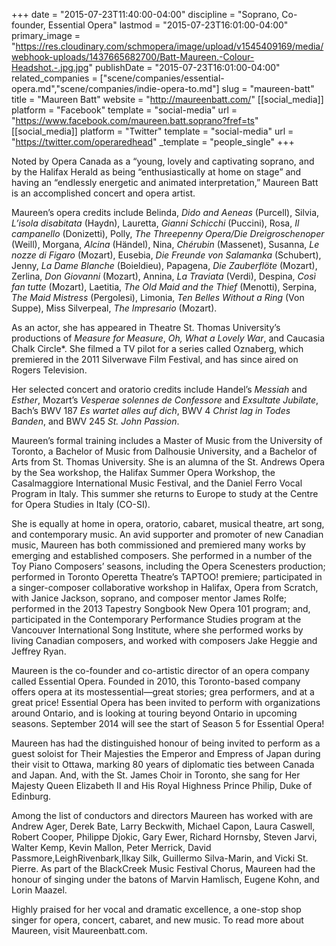 +++
date = "2015-07-23T11:40:00-04:00"
discipline = "Soprano, Co-founder, Essential Opera"
lastmod = "2015-07-23T16:01:00-04:00"
primary_image = "https://res.cloudinary.com/schmopera/image/upload/v1545409169/media/webhook-uploads/1437665682700/Batt-Maureen.-Colour-Headshot.-.jpg.jpg"
publishDate = "2015-07-23T16:01:00-04:00"
related_companies = ["scene/companies/essential-opera.md","scene/companies/indie-opera-to.md"]
slug = "maureen-batt"
title = "Maureen Batt"
website = "http://maureenbatt.com/"
[[social_media]]
platform = "Facebook"
template = "social-media"
url = "https://www.facebook.com/maureen.batt.soprano?fref=ts"
[[social_media]]
platform = "Twitter"
template = "social-media"
url = "https://twitter.com/operaredhead"
_template = "people_single"
+++

Noted by Opera Canada as a “young, lovely and captivating soprano, and by	the	Halifax	Herald	as	being “enthusiastically	at home on stage” and	having an “endlessly energetic and animated	interpretation,” Maureen Batt	
is an accomplished concert and opera artist.	

Maureen’s opera	credits	include	Belinda, *Dido and Aeneas* (Purcell),	Silvia,	*L’isola disabitata* (Haydn), Lauretta,	*Gianni	Schicchi* (Puccini), Rosa, *Il campanello* (Donizetti),	Polly, *The	Threepenny Opera/Die	Dreigroschenoper*
(Weill), Morgana, *Alcina* (Händel), Nina, *Chérubin* (Massenet), Susanna, *Le nozze di	Figaro* (Mozart), Eusebia, *Die	Freunde	von	Salamanka* (Schubert), Jenny, *La Dame Blanche* (Boieldieu), Papagena, *Die	Zauberflöte* (Mozart), Zerlina, *Don Giovanni* (Mozart), Annina, *La Traviata* (Verdi),	Despina, *Così fan tutte* (Mozart),	Laetitia, *The Old Maid	and	the Thief* (Menotti), Serpina, *The	Maid Mistress* (Pergolesi),	Limonia, *Ten Belles Without a Ring* (Von Suppe), Miss Silverpeal, *The Impresario* (Mozart).

As	an	actor,	she	has	appeared in Theatre	St.	Thomas University’s	productions	of *Measure for Measure*, *Oh, What a Lovely War*, and Caucasia Chalk Circle*. She filmed a TV pilot for a series called Oznaberg, which premiered in the 2011 Silverwave Film Festival, and has since aired on	Rogers Television.	

Her	selected concert and oratorio credits include Handel’s *Messiah* and *Esther*, Mozart’s *Vesperae solennes de Confessore* and *Exsultate	Jubilate*, Bach’s BWV 187 *Es wartet alles auf dich*, BWV 4	*Christ lag in Todes Banden*, and	BWV	245	*St. John Passion*.

Maureen’s formal training includes a Master of Music from the University	of	Toronto, a Bachelor	of Music from Dalhousie	University, and	a Bachelor of Arts from	St.	Thomas University. She is an alumna of the St. Andrews Opera by the	Sea	workshop, the Halifax Summer Opera Workshop, the Casalmaggiore International Music Festival, and the Daniel Ferro Vocal	Program	in	Italy.	This summer	she	returns	to Europe to study at the Centre for Opera Studies	in Italy (CO-SI).	

She is equally at home in opera, oratorio, cabaret, musical theatre, art song, and contemporary	music. An avid supporter and promoter of new Canadian music, Maureen has both commissioned and premiered many works	by emerging	and established	composers. She performed in a number of the Toy	Piano	Composers’ seasons, including the Opera	Scenesters production; performed in	Toronto	Operetta Theatre’s TAPTOO! premiere; participated in a singer-composer collaborative workshop in Halifax, Opera	from Scratch, with Janice Jackson, soprano, and	composer mentor James Rolfe; performed in the 2013 Tapestry	Songbook New Opera 101 program;	and, participated in the Contemporary Performance Studies program at the Vancouver International Song Institute, where she performed works by living Canadian composers, and worked with composers Jake	Heggie and Jeffrey Ryan.		

Maureen	is the co-founder and co-artistic director of an opera company called Essential	Opera. Founded in 2010,	this Toronto-based company offers opera	at its	mostessential—great	stories; grea performers, and at a great price! Essential Opera	has	been invited to	perform	with organizations around Ontario, and is looking at touring beyond	Ontario	in upcoming seasons. September 2014	will see the start of Season 5 for Essential Opera! 

Maureen	has	had	the	distinguished honour of being invited to perform as a guest soloist for Their Majesties the Emperor	and	Empress	of Japan during their visit	to Ottawa, marking 80 years of diplomatic ties between Canada and Japan. And, with the St. James Choir in Toronto, she sang for Her Majesty Queen Elizabeth II and His Royal Highness Prince Philip, Duke of Edinburg.

Among the list of conductors and directors Maureen has worked with are Andrew Ager, Derek Bate, Larry Beckwith, Michael Capon, Laura Caswell, Robert Cooper, Philippe Djokic, Gary Ewer, Richard Hornsby, Steven Jarvi, Walter Kemp, Kevin Mallon, Peter Merrick, David Passmore,LeighRivenbark,Ilkay Silk, Guillermo Silva-Marin, and Vicki St. Pierre. As part of the BlackCreek Music Festival Chorus, Maureen had the honour of	singing	under the batons of Marvin Hamlisch, Eugene Kohn, and Lorin Maazel.

Highly praised for her vocal and dramatic excellence, a one-stop shop singer for opera, concert, cabaret, and new music. To read more about Maureen, visit Maureenbatt.com.
